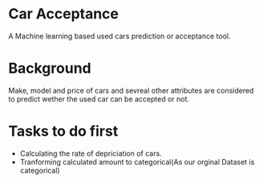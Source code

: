 # Car Acceptance
A Machine learning based used cars prediction or acceptance tool.

# Background
Make, model and price of cars and sevreal other attributes are considered to predict wether the used car can be accepted or not.

# Tasks to do first
* Calculating the rate of depriciation of cars.
* Tranforming calculated amount to categorical(As our orginal Dataset is categorical)

